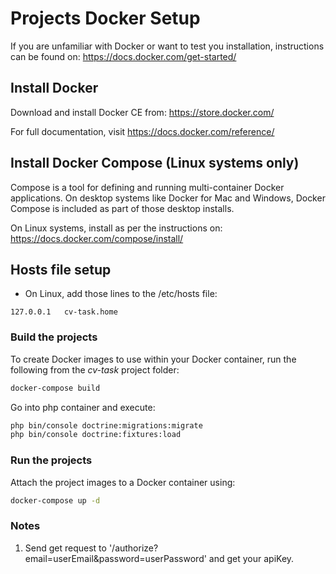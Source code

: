 # Projects Docker Setup

If you are unfamiliar with Docker or want to test you installation, instructions can be found on: https://docs.docker.com/get-started/


## Install Docker

Download and install Docker CE from: https://store.docker.com/

For full documentation, visit https://docs.docker.com/reference/

## Install Docker Compose (Linux systems only)

Compose is a tool for defining and running multi-container Docker applications.
On desktop systems like Docker for Mac and Windows, Docker Compose is included as part of those desktop installs.

On Linux systems, install as per the instructions on: https://docs.docker.com/compose/install/


## Hosts file setup

* On Linux, add those lines to the /etc/hosts file:
```
127.0.0.1   cv-task.home
```


### Build the projects

To create Docker images to use within your Docker container, run the following from the *cv-task* project folder:
```bash
docker-compose build
```
Go into php container and execute:
```bash
php bin/console doctrine:migrations:migrate
php bin/console doctrine:fixtures:load
```

### Run the projects

Attach the project images to a Docker container using:

```bash
docker-compose up -d
```

### Notes

1) Send get request to '/authorize?email=userEmail&password=userPassword' and get your apiKey.